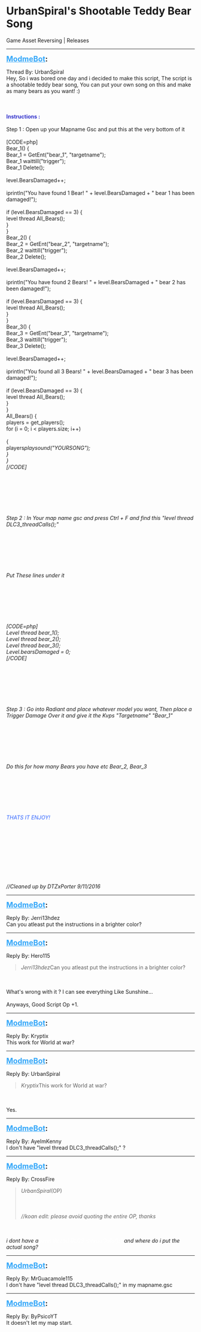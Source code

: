 # UrbanSpiral's Shootable Teddy Bear Song
Game Asset Reversing | Releases

---
<strong style="font-size: 1.4em;"><span style="text-decoration: underline;text-decoration-color: #34a7f9;"><span style="color:#34a7f9;">ModmeBot</span></span>:</strong>

<p>Thread By: UrbanSpiral<br />Hey, So i was bored one day and i decided to make this script, The script is a shootable teddy bear song, You can put your own song on this and make as many bears as you want! :)<br /><br /><br /><br /><strong><span style="color:#3333cc;">Instructions :</span></strong><br /><br />Step 1 : Open up your Mapname Gsc and put this at the very bottom of it<br /><br />[CODE=php]<br />Bear_1() {<br />    Bear_1 = GetEnt(&quot;bear_1&quot;, &quot;targetname&quot;);<br />    Bear_1 waittill(&quot;trigger&quot;);<br />    Bear_1 Delete();<br /><br />    level.BearsDamaged++;<br /><br />    iprintln(&quot;You have found 1 Bear! &quot; + level.BearsDamaged + &quot; bear 1 has been damaged!&quot;);<br /><br />    if (level.BearsDamaged == 3) {<br />        level thread All_Bears();<br />    }<br />}<br />Bear_2() {<br />    Bear_2 = GetEnt(&quot;bear_2&quot;, &quot;targetname&quot;);<br />    Bear_2 waittill(&quot;trigger&quot;);<br />    Bear_2 Delete();<br /><br />    level.BearsDamaged++;<br /><br />    iprintln(&quot;You have found 2 Bears! &quot; + level.BearsDamaged + &quot; bear 2 has been damaged!&quot;);<br /><br />    if (level.BearsDamaged == 3) {<br />        level thread All_Bears();<br />    }<br />}<br />Bear_3() {<br />    Bear_3 = GetEnt(&quot;bear_3&quot;, &quot;targetname&quot;);<br />    Bear_3 waittill(&quot;trigger&quot;);<br />    Bear_3 Delete();<br /><br />    level.BearsDamaged++;<br /><br />    iprintln(&quot;You found all 3 Bears! &quot; + level.BearsDamaged + &quot; bear 3 has been damaged!&quot;);<br /><br />    if (level.BearsDamaged == 3) {<br />        level thread All_Bears();<br />    }<br />}<br />All_Bears() {<br />    players = get_players();<br />    for (i = 0; i &lt; players.size; i++)<br /><br />    {<br />        players<em>playsound(&quot;YOURSONG&quot;);<br />    }<br />}<br />[/CODE]<br /><br /><br /><br /><br /><br /><br /><br />Step 2 : In Your map name gsc and press Ctrl + F and find this &quot;level thread DLC3_threadCalls();&quot;<br /><br /><br /><br /><br /><br /><br /><br />Put These lines under it<br /><br /><br /><br /><br /><br /><br /><br />[CODE=php]<br />Level thread bear_1();<br />Level thread bear_2();<br />Level thread bear_3();<br />Level.bearsDamaged = 0;<br />[/CODE]<br /><br /><br /><br /><br /><br /><br /><br />Step 3 : Go into Radiant and place whatever model you want, Then place a Trigger Damage Over it and give it the Kvps &quot;Targetname&quot; &quot;Bear_1&quot;<br /><br /><br /><br /><br /><br /><br /><br />Do this for how many Bears you have etc Bear_2, Bear_3<br /><br /><br /><br /><br /><br /><br /><br /><span style="color:#3366ff;">THATS IT ENJOY!</span><br /><br /><br /><br /><br /><br /><br /><br /><br /><br /><p style="text-align:left;"><em>//Cleaned up by DTZxPorter 9/11/2016</em></p></em></p>

---
<strong style="font-size: 1.4em;"><span style="text-decoration: underline;text-decoration-color: #34a7f9;"><span style="color:#34a7f9;">ModmeBot</span></span>:</strong>

<p>Reply By: Jerri13hdez<br />Can you atleast put the instructions in a brighter color?</p>

---
<strong style="font-size: 1.4em;"><span style="text-decoration: underline;text-decoration-color: #34a7f9;"><span style="color:#34a7f9;">ModmeBot</span></span>:</strong>

<p>Reply By: Hero115<br /><blockquote><em>Jerri13hdez</em>Can you atleast put the instructions in a brighter color?</blockquote><br /><br />What&#39;s wrong with it ? I can see everything Like Sunshine...<br /><br />Anyways, Good Script Op +1.</p>

---
<strong style="font-size: 1.4em;"><span style="text-decoration: underline;text-decoration-color: #34a7f9;"><span style="color:#34a7f9;">ModmeBot</span></span>:</strong>

<p>Reply By: Kryptix<br />This work for World at war?</p>

---
<strong style="font-size: 1.4em;"><span style="text-decoration: underline;text-decoration-color: #34a7f9;"><span style="color:#34a7f9;">ModmeBot</span></span>:</strong>

<p>Reply By: UrbanSpiral<br /><blockquote><em>Kryptix</em>This work for World at war?</blockquote><br /><br />Yes.</p>

---
<strong style="font-size: 1.4em;"><span style="text-decoration: underline;text-decoration-color: #34a7f9;"><span style="color:#34a7f9;">ModmeBot</span></span>:</strong>

<p>Reply By: AyeImKenny<br />I don&#39;t have &quot;level thread DLC3_threadCalls();&quot;   ?</p>

---
<strong style="font-size: 1.4em;"><span style="text-decoration: underline;text-decoration-color: #34a7f9;"><span style="color:#34a7f9;">ModmeBot</span></span>:</strong>

<p>Reply By: CrossFire<br /><blockquote><em>UrbanSpiral</em>(OP)<br /><br /><br /><br /><em>//koan edit: please avoid quoting the entire OP, thanks</em></blockquote><br /><br /><em><em>i dont have a <span style="color:#ffffff;">level thread DLC3_threadCalls();&quot; </span> and where do i put the actual song?</em></em></p>

---
<strong style="font-size: 1.4em;"><span style="text-decoration: underline;text-decoration-color: #34a7f9;"><span style="color:#34a7f9;">ModmeBot</span></span>:</strong>

<p>Reply By: MrGuacamole115<br />I don&#39;t have &quot;level thread DLC3_threadCalls();&quot; in my mapname.gsc</p>

---
<strong style="font-size: 1.4em;"><span style="text-decoration: underline;text-decoration-color: #34a7f9;"><span style="color:#34a7f9;">ModmeBot</span></span>:</strong>

<p>Reply By: ByPsicoYT<br />It doesn&#39;t let my map start.</p>
